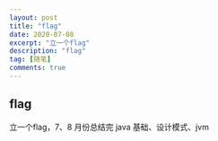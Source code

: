 ```yaml
---
layout: post
title: "flag"
date: 2020-07-08
excerpt: "立一个flag"
description: "flag"
tag: [随笔]
comments: true
---
```


## flag

立一个flag，7、8 月份总结完 java 基础、设计模式、jvm 